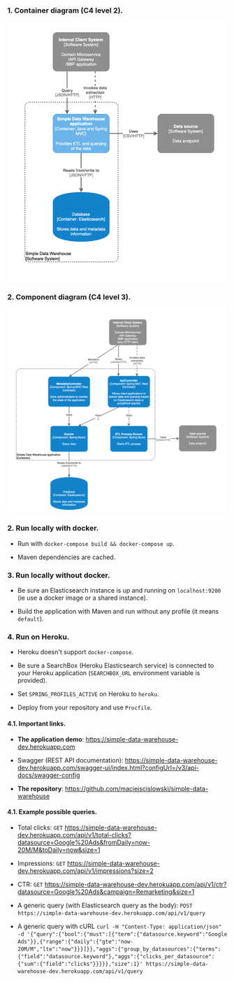 ### 1. Container diagram (C4 level 2).

![C4 level 2 container diagram](docs/c4_level2_container_diagram.png)

### 2. Component diagram (C4 level 3).

![C4 level 3 component diagram](docs/c4_level3_component_diagram.png)

### 2. Run locally with docker.

- Run with `docker-compose build && docker-compose up`.

- Maven dependencies are cached. 

### 3. Run locally without docker.

- Be sure an Elasticsearch instance is up and running on `localhost:9200` (ie use a docker image or a shared instance).

- Build the application with Maven and run without any profile (it means `default`).

### 4. Run on Heroku.

- Heroku doesn't support `docker-compose`.

- Be sure a SearchBox (Heroku Elasticsearch service) is connected to your Heroku application (`SEARCHBOX_URL` environment variable is provided).

- Set `SPRING_PROFILES_ACTIVE` on Heroku to `heroku`.

- Deploy from your repository and use `Procfile`.

#### 4.1. Important links.

* **The application demo**: https://simple-data-warehouse-dev.herokuapp.com

* Swagger (REST API documentation): https://simple-data-warehouse-dev.herokuapp.com/swagger-ui/index.html?configUrl=/v3/api-docs/swagger-config

* **The repository**: https://github.com/maciejscislowski/simple-data-warehouse

#### 4.1. Example possible queries.

* Total clicks: `GET` https://simple-data-warehouse-dev.herokuapp.com/api/v1/total-clicks?datasource=Google%20Ads&fromDaily=now-20M/M&toDaily=now&size=1

* Impressions: `GET` https://simple-data-warehouse-dev.herokuapp.com/api/v1/impressions?size=2

* CTR: `GET` https://simple-data-warehouse-dev.herokuapp.com/api/v1/ctr?datasource=Google%20Ads&campaign=Remarketing&size=1

* A generic query (with Elasticsearch query as the body): `POST` `https://simple-data-warehouse-dev.herokuapp.com/api/v1/query`

* A generic query with cURL `curl -H "Content-Type: application/json" -d '{"query":{"bool":{"must":[{"term":{"datasource.keyword":"Google Ads"}},{"range":{"daily":{"gte":"now-20M/M","lte":"now"}}}]}},"aggs":{"group_by_datasources":{"terms":{"field":"datasource.keyword"},"aggs":{"clicks_per_datasource":{"sum":{"field":"clicks"}}}}},"size":1}' https://simple-data-warehouse-dev.herokuapp.com/api/v1/query`
